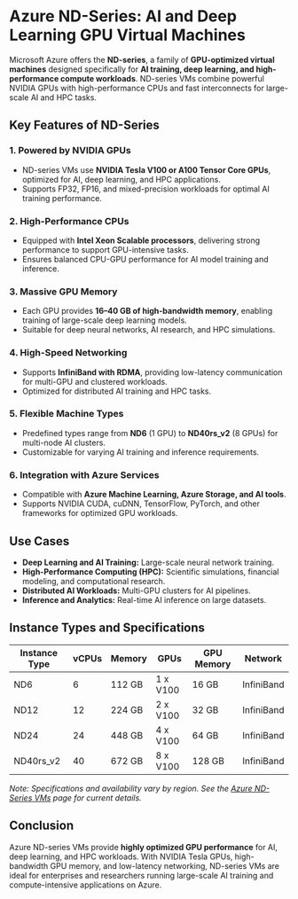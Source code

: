 # Azure ND-Series: AI and Deep Learning GPU Virtual Machines

Microsoft Azure offers the **ND-series**, a family of **GPU-optimized virtual machines** designed specifically for **AI training, deep learning, and high-performance compute workloads**. ND-series VMs combine powerful NVIDIA GPUs with high-performance CPUs and fast interconnects for large-scale AI and HPC tasks.

## Key Features of ND-Series

### 1. **Powered by NVIDIA GPUs**

* ND-series VMs use **NVIDIA Tesla V100 or A100 Tensor Core GPUs**, optimized for AI, deep learning, and HPC applications.
* Supports FP32, FP16, and mixed-precision workloads for optimal AI training performance.

### 2. **High-Performance CPUs**

* Equipped with **Intel Xeon Scalable processors**, delivering strong performance to support GPU-intensive tasks.
* Ensures balanced CPU-GPU performance for AI model training and inference.

### 3. **Massive GPU Memory**

* Each GPU provides **16–40 GB of high-bandwidth memory**, enabling training of large-scale deep learning models.
* Suitable for deep neural networks, AI research, and HPC simulations.

### 4. **High-Speed Networking**

* Supports **InfiniBand with RDMA**, providing low-latency communication for multi-GPU and clustered workloads.
* Optimized for distributed AI training and HPC tasks.

### 5. **Flexible Machine Types**

* Predefined types range from **ND6** (1 GPU) to **ND40rs\_v2** (8 GPUs) for multi-node AI clusters.
* Customizable for varying AI training and inference requirements.

### 6. **Integration with Azure Services**

* Compatible with **Azure Machine Learning, Azure Storage, and AI tools**.
* Supports NVIDIA CUDA, cuDNN, TensorFlow, PyTorch, and other frameworks for optimized GPU workloads.

## Use Cases

* **Deep Learning and AI Training:** Large-scale neural network training.
* **High-Performance Computing (HPC):** Scientific simulations, financial modeling, and computational research.
* **Distributed AI Workloads:** Multi-GPU clusters for AI pipelines.
* **Inference and Analytics:** Real-time AI inference on large datasets.

## Instance Types and Specifications

| Instance Type | vCPUs | Memory | GPUs     | GPU Memory | Network    |
| ------------- | ----- | ------ | -------- | ---------- | ---------- |
| ND6           | 6     | 112 GB | 1 x V100 | 16 GB      | InfiniBand |
| ND12          | 12    | 224 GB | 2 x V100 | 32 GB      | InfiniBand |
| ND24          | 24    | 448 GB | 4 x V100 | 64 GB      | InfiniBand |
| ND40rs\_v2    | 40    | 672 GB | 8 x V100 | 128 GB     | InfiniBand |

*Note: Specifications and availability vary by region. See the [Azure ND-Series VMs](https://learn.microsoft.com/en-us/azure/virtual-machines/nd-series) page for current details.*

## Conclusion

Azure ND-series VMs provide **highly optimized GPU performance** for AI, deep learning, and HPC workloads. With NVIDIA Tesla GPUs, high-bandwidth GPU memory, and low-latency networking, ND-series VMs are ideal for enterprises and researchers running large-scale AI training and compute-intensive applications on Azure.

